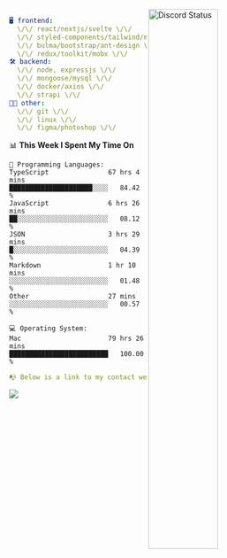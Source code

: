 
<a href="https://discord.com/users/279302975371870218" target="_blank">
    <img width="50%" align="right" alt="Discord Status" src="https://lanyard.cnrad.dev/api/279302975371870218?bg=161B22&borderRadius=5px%205px%200%200&hideTimestamp=true&idleMessage=Just%20chillin%27%20at%20the%20moment&animated=true">
</a>

```yaml
🖥️ frontend: 
  \/\/ react/nextjs/svelte \/\/
  \/\/ styled-components/tailwind/mui/
  \/\/ bulma/bootstrap/ant-design \/\/
  \/\/ redux/toolkit/mobx \/\/
🛠 backend: 
  \/\/ node, expressjs \/\/
  \/\/ mongoose/mysql \/\/
  \/\/ docker/axios \/\/
  \/\/ strapi \/\/
👨‍💻 other: 
  \/\/ git \/\/ 
  \/\/ linux \/\/
  \/\/ figma/photoshop \/\/
```
<!--START_SECTION:waka-->
📊 **This Week I Spent My Time On** 

```text
💬 Programming Languages: 
TypeScript               67 hrs 4 mins       █████████████████████░░░░   84.42 % 
JavaScript               6 hrs 26 mins       ██░░░░░░░░░░░░░░░░░░░░░░░   08.12 % 
JSON                     3 hrs 29 mins       █░░░░░░░░░░░░░░░░░░░░░░░░   04.39 % 
Markdown                 1 hr 10 mins        ░░░░░░░░░░░░░░░░░░░░░░░░░   01.48 % 
Other                    27 mins             ░░░░░░░░░░░░░░░░░░░░░░░░░   00.57 % 

💻 Operating System: 
Mac                      79 hrs 26 mins      █████████████████████████   100.00 % 
```


<!--END_SECTION:waka-->
```yaml
📭 Below is a link to my contact website 
```
<a href="https://mxns.xyz" target="_black"> <img src="https://img.shields.io/badge/website-161B22?style=for-the-badge&logo=About.me&logoColor=white"></img> <a/>
